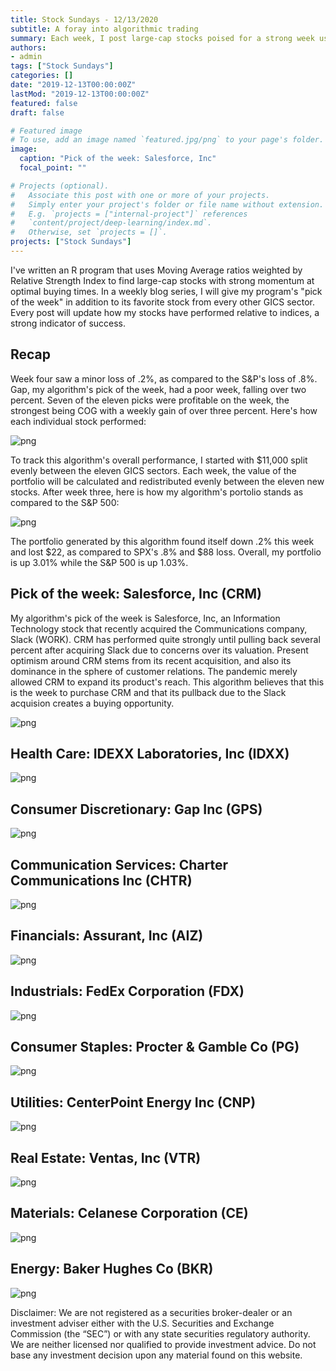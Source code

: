 ```yaml
---
title: Stock Sundays - 12/13/2020
subtitle: A foray into algorithmic trading
summary: Each week, I post large-cap stocks poised for a strong week using a technicals-based algorithm.
authors: 
- admin
tags: ["Stock Sundays"]
categories: []
date: "2019-12-13T00:00:00Z"
lastMod: "2019-12-13T00:00:00Z"
featured: false
draft: false

# Featured image
# To use, add an image named `featured.jpg/png` to your page's folder. 
image:
  caption: "Pick of the week: Salesforce, Inc"
  focal_point: ""

# Projects (optional).
#   Associate this post with one or more of your projects.
#   Simply enter your project's folder or file name without extension.
#   E.g. `projects = ["internal-project"]` references 
#   `content/project/deep-learning/index.md`.
#   Otherwise, set `projects = []`.
projects: ["Stock Sundays"]
---
```


I've written an R program that uses Moving Average ratios weighted by Relative Strength Index to find large-cap stocks with strong momentum at optimal buying times. In a weekly blog series, I will give my program's "pick of the week" in addition to its favorite stock from every other GICS sector. Every post will update how my stocks have performed relative to indices, a strong indicator of success.

## Recap

Week four saw a minor loss of .2%, as compared to the S&P's loss of .8%. Gap, my algorithm's pick of the week, had a poor week, falling  over two percent. Seven of the eleven picks were profitable on the week, the strongest being COG with a weekly gain of over three percent. Here's how each individual stock performed:

![png](./12.6.2020IndividualStockReturns.png)

To track this algorithm's overall performance, I started with $11,000 split evenly between the eleven GICS sectors. Each week, the value of the portfolio will be calculated and redistributed evenly between the eleven new stocks. After week three, here is how my algorithm's portolio stands as compared to the S&P 500:

![png](./12.6.2020weekFourResults.png)

The portfolio generated by this algorithm found itself down .2% this week and lost $22, as compared to SPX's .8% and $88 loss. Overall, my portfolio is up 3.01% while the S&P 500 is up 1.03%.

## Pick of the week: Salesforce, Inc (CRM)

My algorithm's pick of the week is Salesforce, Inc, an Information Technology stock that recently acquired the Communications company, Slack (WORK). CRM has performed quite strongly until pulling back several percent after acquiring Slack due to concerns over its valuation. Present optimism around CRM stems from its recent acquisition, and also its dominance in the sphere of customer relations. The pandemic merely allowed CRM to expand its product's reach. This algorithm believes that this is the week to purchase CRM and that its pullback due to the Slack acquision creates a buying opportunity.

![png](./Tech12.13.2020.png)

## Health Care: IDEXX Laboratories, Inc (IDXX)

![png](./Health12.13.2020.png)

## Consumer Discretionary: Gap Inc (GPS)

![png](./Discretionary12.13.2020.png)

## Communication Services: Charter Communications Inc (CHTR)

![png](./Comms12.13.2020.png)

## Financials: Assurant, Inc (AIZ)

![png](./Financials12.13.2020.png)

## Industrials: FedEx Corporation (FDX)

![png](./Industrials12.13.2020.png)

## Consumer Staples: Procter & Gamble Co (PG)

![png](./Staples12.13.2020.png)

## Utilities: CenterPoint Energy Inc (CNP)

![png](./Utilities12.13.2020.png)

## Real Estate: Ventas, Inc (VTR)

![png](./Estate12.13.2020.png)

## Materials: Celanese Corporation (CE)

![png](./Materials12.13.2020.png)

## Energy: Baker Hughes Co (BKR)

![png](./Energy12.13.2020.png)

Disclaimer: We are not registered as a securities broker-dealer or an investment adviser either with the U.S. Securities and Exchange Commission (the “SEC”) or with any state securities regulatory authority. We are neither licensed nor qualified to provide investment advice. Do not base any investment decision upon any material found on this website.